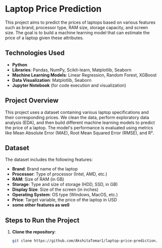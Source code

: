
# Laptop Price Prediction

This project aims to predict the prices of laptops based on various features such as brand, processor type, RAM size, storage capacity, and screen size. The goal is to build a machine learning model that can estimate the price of a laptop given these attributes.

## Technologies Used
- **Python**  
- **Libraries**: Pandas, NumPy, Scikit-learn, Matplotlib, Seaborn
- **Machine Learning Models**: Linear Regression, Random Forest, XGBoost
- **Data Visualization**: Matplotlib, Seaborn
- **Jupyter Notebook** (for code execution and visualization)

## Project Overview
This project uses a dataset containing various laptop specifications and their corresponding prices. We clean the data, perform exploratory data analysis (EDA), and then build different machine learning models to predict the price of a laptop. The model's performance is evaluated using metrics like Mean Absolute Error (MAE), Root Mean Squared Error (RMSE), and R².

## Dataset
The dataset includes the following features:
- **Brand**: Brand name of the laptop
- **Processor**: Type of processor (Intel, AMD, etc.)
- **RAM**: Size of RAM (in GB)
- **Storage**: Type and size of storage (HDD, SSD, in GB)
- **Display Size**: Size of the screen (in inches)
- **Operating System**: OS type (Windows, MacOS, etc.)
- **Price**: Target variable, the price of the laptop in USD
- **some other features as well**


## Steps to Run the Project

1. **Clone the repository**:
   ```bash
   git clone https://github.com/AkshitaTomar1/laptop-price-prediction.git
